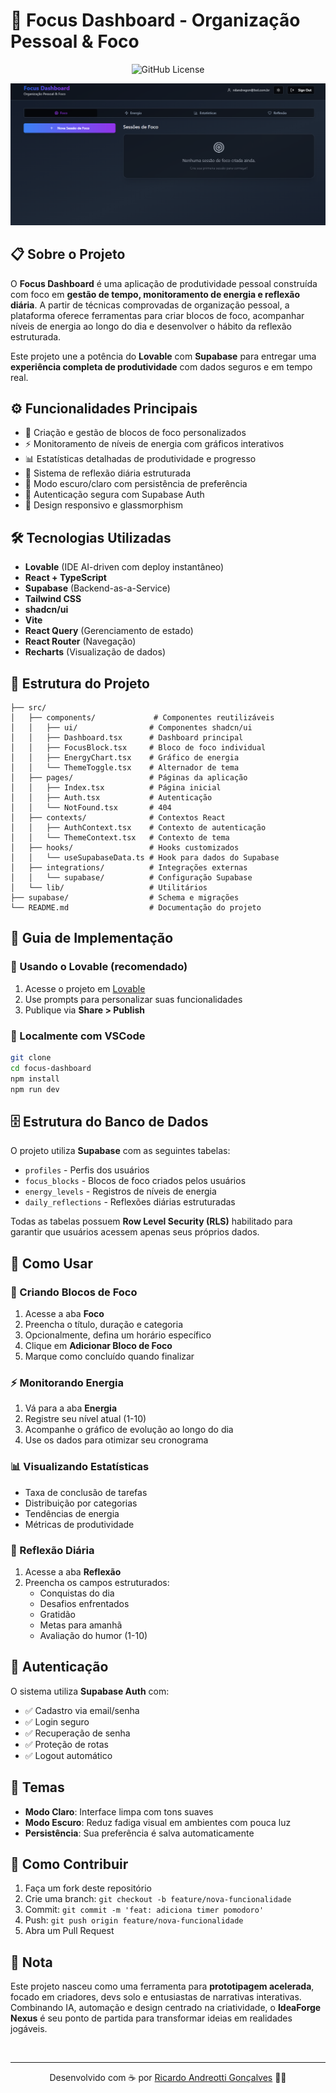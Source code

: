 # 🎯 Focus Dashboard - Organização Pessoal & Foco
<p align="center">
  <!-- Licença -->
  <img alt="GitHub License" src="https://img.shields.io/github/license/devAndreotti/devAndreotti?color=FFF&labelColor=8e38eb&style=flat-square">
</p>

<div align="center">
  <img src="./src/project-02.png" alt="Visual do Self Sync">
</div>

## 📋 Sobre o Projeto
O **Focus Dashboard** é uma aplicação de produtividade pessoal construída com foco em **gestão de tempo, monitoramento de energia e reflexão diária**. A partir de técnicas comprovadas de organização pessoal, a plataforma oferece ferramentas para criar blocos de foco, acompanhar níveis de energia ao longo do dia e desenvolver o hábito da reflexão estruturada.

Este projeto une a potência do **Lovable** com **Supabase** para entregar uma **experiência completa de produtividade** com dados seguros e em tempo real.

## ⚙️ Funcionalidades Principais
* 🎯 Criação e gestão de blocos de foco personalizados
* ⚡ Monitoramento de níveis de energia com gráficos interativos
* 📊 Estatísticas detalhadas de produtividade e progresso
* 💭 Sistema de reflexão diária estruturada
* 🌙 Modo escuro/claro com persistência de preferência
* 🔐 Autenticação segura com Supabase Auth
* 📱 Design responsivo e glassmorphism

## 🛠 Tecnologias Utilizadas
* **Lovable** (IDE AI-driven com deploy instantâneo)
* **React + TypeScript**
* **Supabase** (Backend-as-a-Service)
* **Tailwind CSS**
* **shadcn/ui**
* **Vite**
* **React Query** (Gerenciamento de estado)
* **React Router** (Navegação)
* **Recharts** (Visualização de dados)

## 📂 Estrutura do Projeto
```
├── src/
│   ├── components/             # Componentes reutilizáveis
│   │   ├── ui/                # Componentes shadcn/ui
│   │   ├── Dashboard.tsx      # Dashboard principal
│   │   ├── FocusBlock.tsx     # Bloco de foco individual
│   │   ├── EnergyChart.tsx    # Gráfico de energia
│   │   └── ThemeToggle.tsx    # Alternador de tema
│   ├── pages/                 # Páginas da aplicação
│   │   ├── Index.tsx          # Página inicial
│   │   ├── Auth.tsx           # Autenticação
│   │   └── NotFound.tsx       # 404
│   ├── contexts/              # Contextos React
│   │   ├── AuthContext.tsx    # Contexto de autenticação
│   │   └── ThemeContext.tsx   # Contexto de tema
│   ├── hooks/                 # Hooks customizados
│   │   └── useSupabaseData.ts # Hook para dados do Supabase
│   ├── integrations/          # Integrações externas
│   │   └── supabase/          # Configuração Supabase
│   └── lib/                   # Utilitários
├── supabase/                  # Schema e migrações
└── README.md                  # Documentação do projeto
```

## 🧭 Guia de Implementação
### 🔹 Usando o Lovable (recomendado)
1. Acesse o projeto em [Lovable](https://lovable.dev/projects/f94e507b-e37e-4929-8521-09341a40a464)
2. Use prompts para personalizar suas funcionalidades
3. Publique via **Share > Publish**

### 🔹 Localmente com VSCode
```bash
git clone 
cd focus-dashboard
npm install
npm run dev
```

## 🗄️ Estrutura do Banco de Dados
O projeto utiliza **Supabase** com as seguintes tabelas:

* `profiles` - Perfis dos usuários
* `focus_blocks` - Blocos de foco criados pelos usuários
* `energy_levels` - Registros de níveis de energia
* `daily_reflections` - Reflexões diárias estruturadas

Todas as tabelas possuem **Row Level Security (RLS)** habilitado para garantir que usuários acessem apenas seus próprios dados.

## 🎯 Como Usar
### 📝 Criando Blocos de Foco
1. Acesse a aba **Foco**
2. Preencha o título, duração e categoria
3. Opcionalmente, defina um horário específico
4. Clique em **Adicionar Bloco de Foco**
5. Marque como concluído quando finalizar

### ⚡ Monitorando Energia
1. Vá para a aba **Energia**
2. Registre seu nível atual (1-10)
3. Acompanhe o gráfico de evolução ao longo do dia
4. Use os dados para otimizar seu cronograma

### 📊 Visualizando Estatísticas
* Taxa de conclusão de tarefas
* Distribuição por categorias
* Tendências de energia
* Métricas de produtividade

### 💭 Reflexão Diária
1. Acesse a aba **Reflexão**
2. Preencha os campos estruturados:
   - Conquistas do dia
   - Desafios enfrentados
   - Gratidão
   - Metas para amanhã
   - Avaliação do humor (1-10)

## 🔐 Autenticação
O sistema utiliza **Supabase Auth** com:
* ✅ Cadastro via email/senha
* ✅ Login seguro
* ✅ Recuperação de senha
* ✅ Proteção de rotas
* ✅ Logout automático

## 🌙 Temas
* **Modo Claro**: Interface limpa com tons suaves
* **Modo Escuro**: Reduz fadiga visual em ambientes com pouca luz
* **Persistência**: Sua preferência é salva automaticamente

## 💪 Como Contribuir
1. Faça um fork deste repositório
2. Crie uma branch: `git checkout -b feature/nova-funcionalidade`
3. Commit: `git commit -m 'feat: adiciona timer pomodoro'`
4. Push: `git push origin feature/nova-funcionalidade`
5. Abra um Pull Request

## 📝 Nota
Este projeto nasceu como uma ferramenta para **prototipagem acelerada**, focado em criadores, devs solo e entusiastas de narrativas interativas. Combinando IA, automação e design centrado na criatividade, o **IdeaForge Nexus** é seu ponto de partida para transformar ideias em realidades jogáveis.

<br>

---

<p align="center">
  Desenvolvido com ☕ por <a href="https://github.com/seuUsuario">Ricardo Andreotti Gonçalves</a> 🧑‍💻
</p>
